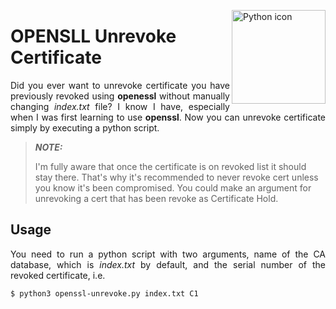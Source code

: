 <img width="150" align="right" title="Python icon" src="https://www.internetsociety.org/wp-content/uploads/2016/09/OpenSSL.png" alt_text="OPENSSL"></img>
# OPENSLL Unrevoke Certificate
<p align="justify">Did you ever want to unrevoke certificate you have previously revoked using <b>openessl</b> without manually changing <i>index.txt</i> file? I know I have, especially when I was first learning to use <b>openssl</b>. Now you can unrevoke certificate simply by executing a python script.</p>

> **_NOTE:_**
> 
> I'm fully aware that once the certificate is on revoked list it should stay there. That's why it's recommended to never revoke cert unless you know it's been compromised. You could make an argument for unrevoking a cert that has been revoke as Certificate Hold.

## Usage
<p align="justify">You need to run a python script with two arguments, name of the CA database, which is <i>index.txt</i> by default, and the serial number of the revoked certificate, i.e.</p>

```bash
$ python3 openssl-unrevoke.py index.txt C1
```
